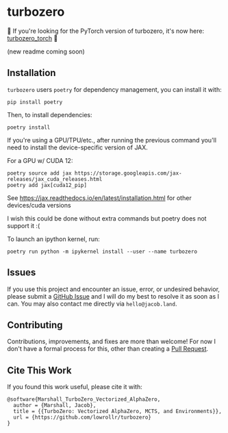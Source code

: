 # turbozero

📣 If you're looking for the PyTorch version of turbozero, it's now here: [turbozero_torch](https://github.com/lowrollr/turbozero_torch) 📣

(new readme coming soon)

## Installation
`turbozero` users `poetry` for dependency management, you can install it with:
```
pip install poetry
```
Then, to install dependencies:
```
poetry install
```
If you're using a GPU/TPU/etc., after running the previous command you'll need to install the device-specific version of JAX.

For a GPU w/ CUDA 12:
```
poetry source add jax https://storage.googleapis.com/jax-releases/jax_cuda_releases.html
poetry add jax[cuda12_pip]
```
See https://jax.readthedocs.io/en/latest/installation.html for other devices/cuda versions

I wish this could be done without extra commands but poetry does not support it :(

To launch an ipython kernel, run:
```
poetry run python -m ipykernel install --user --name turbozero
```

## Issues
If you use this project and encounter an issue, error, or undesired behavior, please submit a [GitHub Issue](https://github.com/lowrollr/turbozero/issues) and I will do my best to resolve it as soon as I can. You may also contact me directly via `hello@jacob.land`.

## Contributing 
Contributions, improvements, and fixes are more than welcome! For now I don't have a formal process for this, other than creating a [Pull Request](https://github.com/lowrollr/turbozero/pulls).

## Cite This Work
If you found this work useful, please cite it with:
```
@software{Marshall_TurboZero_Vectorized_AlphaZero,
  author = {Marshall, Jacob},
  title = {{TurboZero: Vectorized AlphaZero, MCTS, and Environments}},
  url = {https://github.com/lowrollr/turbozero}
}
```
